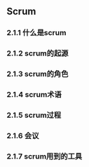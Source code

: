 ## Scrum

### 2.1.1 什么是scrum

### 2.1.2 scrum的起源

### 2.1.3 scrum的角色

### 2.1.4 scrum术语

### 2.1.5 scrum过程

### 2.1.6 会议

### 2.1.7 scrum用到的工具

 

